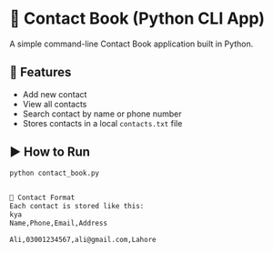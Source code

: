 # 📒 Contact Book (Python CLI App)

A simple command-line Contact Book application built in Python.

## 🔧 Features

- Add new contact
- View all contacts
- Search contact by name or phone number
- Stores contacts in a local `contacts.txt` file

## ▶️ How to Run

```bash
python contact_book.py
 

💾 Contact Format
Each contact is stored like this:
kya 
Name,Phone,Email,Address

Ali,03001234567,ali@gmail.com,Lahore
